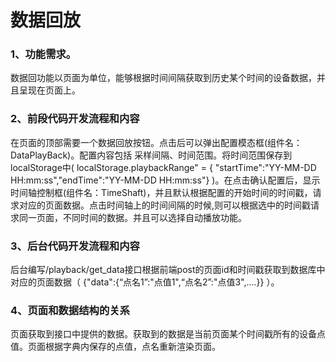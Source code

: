 # 数据回放

### 1、功能需求。

数据回功能以页面为单位，能够根据时间间隔获取到历史某个时间的设备数据，并且呈现在页面上。

### 2、前段代码开发流程和内容

在页面的顶部需要一个数据回放按钮。点击后可以弹出配置模态框\(组件名：DataPlayBack\)。配置内容包括 采样间隔、时间范围。将时间范围保存到localStorage中\( localStorage.playbackRange" = { "startTime":"YY-MM-DD HH:mm:ss","endTime":"YY-MM-DD HH:mm:ss"} \)。在点击确认配置后，显示时间轴控制框\(组件名：TimeShaft\)，并且默认根据配置的开始时间的时间戳，请求对应的页面数据。点击时间轴上的时间间隔的时候,则可以根据选中的时间戳请求同一页面，不同时间的数据。并且可以选择自动播放功能。

### 3、后台代码开发流程和内容

后台编写/playback/get\_data接口根据前端post的页面id和时间戳获取到数据库中对应的页面数据（ {"data":{“点名1”:"点值1",“点名2”:"点值3",....}} ）。

### 4、页面和数据结构的关系

页面获取到接口中提供的数据。获取到的数据是当前页面某个时间戳所有的设备点值。页面根据字典内保存的点值，点名重新渲染页面。



